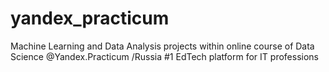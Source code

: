 # yandex_practicum
Machine Learning and Data Analysis projects within online course of Data Science @Yandex.Practicum /Russia #1 EdTech platform for IT professions
